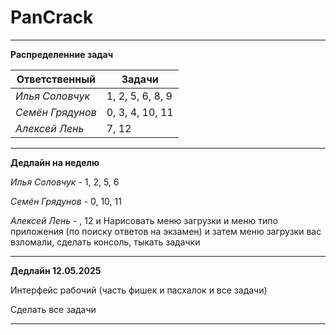 # PanCrack

***

**Распределенние задач**

|  Ответственный |      Задачи      |
|----------------|------------------|
|*Илья Соловчук* | 1, 2, 5, 6, 8, 9 |
|*Семён Грядунов*|  0, 3, 4, 10, 11 |
|*Алексей Лень*  |      7, 12       |

---

**Дедлайн на неделю**

*Илья Соловчук* - 1, 2, 5, 6

*Семён Грядунов* - 0, 10, 11

*Алексей Лень* - , 12 и Нарисовать меню загрузки и меню типо приложения (по поиску ответов на экзамен) и затем меню загрузки вас взломали, сделать консоль, тыкать задачки

---

**Дедлайн 12.05.2025**

Интерфейс рабочий (часть фишек и пасхалок и все задачи)

Сделать все задачи

---
